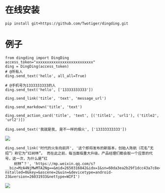 # 在线安装

`pip install git+https://github.com/Twotiger/dingding.git`

# 例子
```
from dingding import DingDing
access_token="xxxxxxxxxxxxxxxxxxxxxxxxxx"
ding = DingDing(access_token)
# @所有人
ding.send_text('hello', all_all=True)

# @手机号为1333333333的人
ding.send_text('hello', ['13333333333'])

ding.send_link('title', 'text', 'message_url')

ding.send_markdown('title', 'text')

ding.send_action_card('title', 'text', [('title1', 'url1'), ('title2', 'url2')])

```

```
ding.send_text('我就是我, 是不一样的烟火', ['13333333333'])
```

![](https://img.alicdn.com/tfs/TB1jFpqaRxRMKJjy0FdXXaifFXa-497-133.png)

```
ding.send_link('时代的火车向前开', '这个即将发布的新版本，创始人陈航（花名“无招”）称它为“红树林”。 而在此之前，每当面临重大升级，产品经理们都会取一个应景的代号，这一次，为什么是“红
    树林”？', 'https://mp.weixin.qq.com/s?__biz=MzA4NjMwMTA2Ng==&mid=2650316842&idx=1&sn=60da3ea2b29f1dcc43a7c8e4a7c97a16&scene=2&srcid=09189AnRJEdIiWVaKltFzNTw&from=timeline&isappi    nstalled=0&key=&ascene=2&uin=&devicetype=android-23&version=26031933&nettype=WIFI')
```

![](https://img.alicdn.com/tfs/TB1VfZtaUgQMeJjy0FeXXXOEVXa-498-193.png)

